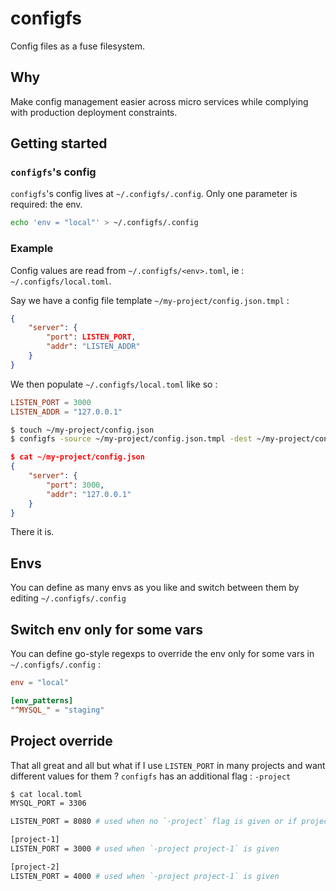 # configfs

Config files as a fuse filesystem.

## Why

Make config management easier across micro services while complying with production deployment constraints.

## Getting started

### `configfs`'s config

`configfs`'s config lives at `~/.configfs/.config`. Only one parameter is required: the env.

```sh
echo 'env = "local"' > ~/.configfs/.config
```

### Example

Config values are read from `~/.configfs/<env>.toml`, ie : `~/.configfs/local.toml`.

Say we have a config file template `~/my-project/config.json.tmpl` :
```json
{
	"server": {
		"port": LISTEN_PORT,
		"addr": "LISTEN_ADDR"
	}
}
```
We then populate `~/.configfs/local.toml` like so :
```toml
LISTEN_PORT = 3000
LISTEN_ADDR = "127.0.0.1"
```

```sh
$ touch ~/my-project/config.json
$ configfs -source ~/my-project/config.json.tmpl -dest ~/my-project/config.json
```

```json
$ cat ~/my-project/config.json
{
	"server": {
		"port": 3000,
		"addr": "127.0.0.1"
	}
}
```

There it is.

## Envs

You can define as many envs as you like and switch between them by editing `~/.configfs/.config`

## Switch env only for some vars

You can define go-style regexps to override the env only for some vars in `~/.configfs/.config` :

```toml
env = "local"

[env_patterns]
"^MYSQL_" = "staging"
```

## Project override

That all great and all but what if I use `LISTEN_PORT` in many projects and want different values for them ?
`configfs` has an additional flag : `-project`

```sh
$ cat local.toml
MYSQL_PORT = 3306

LISTEN_PORT = 8080 # used when no `-project` flag is given or if project does not match

[project-1]
LISTEN_PORT = 3000 # used when `-project project-1` is given

[project-2]
LISTEN_PORT = 4000 # used when `-project project-1` is given
```
